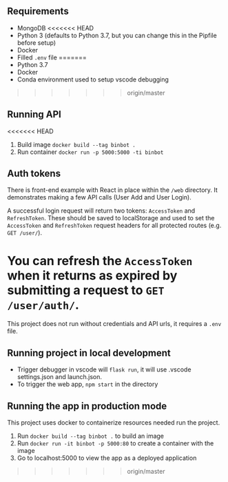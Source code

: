 ## Requirements
 
- MongoDB
<<<<<<< HEAD
- Python 3 (defaults to Python 3.7, but you can change this in the Pipfile before setup)
- Docker
- Filled `.env` file
=======
- Python 3.7
- Docker
- Conda environment used to setup vscode debugging
>>>>>>> origin/master

## Running API

<<<<<<< HEAD
1. Build image `docker build --tag binbot .`
3. Run container `docker run -p 5000:5000 -ti binbot`

## Auth tokens

There is front-end example with React in place within the `/web` directory. It demonstrates making a few API calls (User Add and User Login).

A successful login request will return two tokens: `AccessToken` and `RefreshToken`. These should be saved to localStorage and used to set the `AccessToken` and `RefreshToken` request headers for all protected routes (e.g. `GET /user/`).

You can refresh the `AccessToken` when it returns as expired by submitting a request to `GET /user/auth/`.
=======
This project does not run without credentials and API urls, it requires a `.env` file.

## Running project in local development

- Trigger debugger in vscode will `flask run`, it will use .vscode settings.json and launch.json.
- To trigger the web app, `npm start` in the directory


## Running the app in production mode

This project uses docker to containerize resources needed run the project.

1. Run `docker build --tag binbot .` to build an image
2. Run `docker run -it binbot -p 5000:80` to create a container with the image
3. Go to localhost:5000 to view the app as a deployed application
>>>>>>> origin/master
